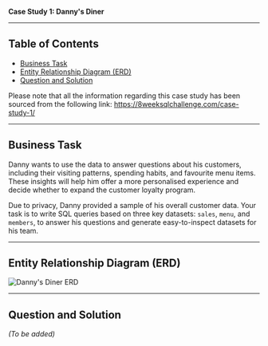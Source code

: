 **Case Study 1: Danny's Diner**

---

## Table of Contents

- [Business Task](#business-task)  
- [Entity Relationship Diagram (ERD)](#entity-relationship-diagram-erd)  
- [Question and Solution](#question-and-solution)  

Please note that all the information regarding this case study has been sourced from the following link: https://8weeksqlchallenge.com/case-study-1/

---

## Business Task

Danny wants to use the data to answer questions about his customers, including their visiting patterns, spending habits, and favourite menu items. These insights will help him offer a more personalised experience and decide whether to expand the customer loyalty program.

Due to privacy, Danny provided a sample of his overall customer data. Your task is to write SQL queries based on three key datasets: `sales`, `menu`, and `members`, to answer his questions and generate easy-to-inspect datasets for his team.

---

## Entity Relationship Diagram (ERD)

![Danny's Diner ERD](https://user-images.githubusercontent.com/127271130-dca9aedd-4ca9-4ed8-b6ec-1e1920dca4a8.png)

---

## Question and Solution

*(To be added)*

